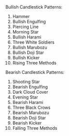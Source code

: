 
Bullish Candlestick Patterns:

1. Hammer
2. Bullish Engulfing
3. Piercing Line
4. Morning Star
5. Bullish Harami
6. Three White Soldiers
7. Bullish Marubozu
8. Bullish Doji Star
9. Bullish Kicker
10. Rising Three Methods

Bearish Candlestick Patterns:

1. Shooting Star
2. Bearish Engulfing
3. Dark Cloud Cover
4. Evening Star
5. Bearish Harami
6. Three Black Crows
7. Bearish Marubozu
8. Bearish Doji Star
9. Bearish Kicker
10. Falling Three Methods